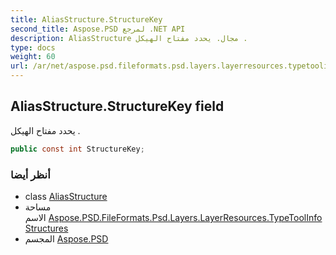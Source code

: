 ```yaml
---
title: AliasStructure.StructureKey
second_title: Aspose.PSD لمرجع .NET API
description: AliasStructure مجال. يحدد مفتاح الهيكل .
type: docs
weight: 60
url: /ar/net/aspose.psd.fileformats.psd.layers.layerresources.typetoolinfostructures/aliasstructure/structurekey/
---
```

## AliasStructure.StructureKey field

يحدد مفتاح الهيكل .

```csharp
public const int StructureKey;
```

### أنظر أيضا

* class [AliasStructure](../)
* مساحة الاسم [Aspose.PSD.FileFormats.Psd.Layers.LayerResources.TypeToolInfoStructures](../../aliasstructure/)
* المجسم [Aspose.PSD](../../../)


